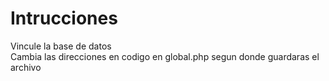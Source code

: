 # Intrucciones
Vincule la base de datos </br>
Cambia las direcciones en codigo en global.php segun donde guardaras el archivo
